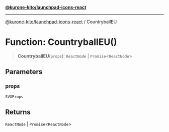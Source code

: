 [**@kurone-kito/launchpad-icons-react**](../README.md)

***

[@kurone-kito/launchpad-icons-react](../globals.md) / CountryballEU

# Function: CountryballEU()

> **CountryballEU**(`props`): `ReactNode` \| `Promise`\<`ReactNode`\>

## Parameters

### props

`SVGProps`

## Returns

`ReactNode` \| `Promise`\<`ReactNode`\>

